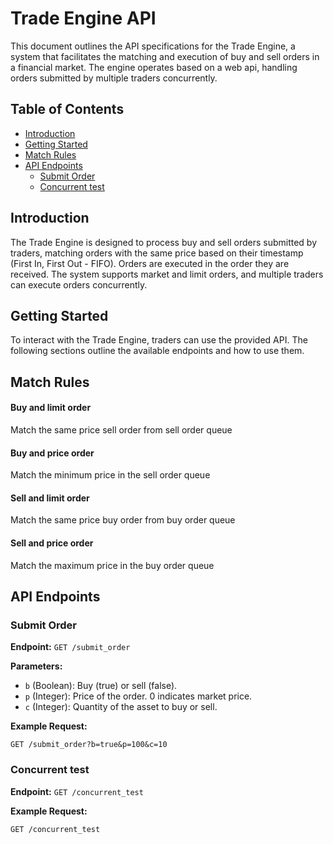 # Trade Engine API

This document outlines the API specifications for the Trade Engine, a system that facilitates the matching and execution of buy and sell orders in a financial market.
The engine operates based on a web api, handling orders submitted by multiple traders concurrently.

## Table of Contents

- [Introduction](#introduction)
- [Getting Started](#getting-started)
- [Match Rules](#match-rules)
- [API Endpoints](#api-endpoints)
    - [Submit Order](#submit-order)
    - [Concurrent test](#concurrent-test)


## Introduction

The Trade Engine is designed to process buy and sell orders submitted by traders, matching orders with the same price based on their timestamp (First In, First Out - FIFO). Orders are executed in the order they are received.
The system supports market and limit orders, and multiple traders can execute orders concurrently.

## Getting Started

To interact with the Trade Engine, traders can use the provided API. The following sections outline the available endpoints and how to use them.


## Match Rules

#### Buy and limit order
Match the same price sell order from sell order queue

#### Buy and price order
Match the minimum price in the sell order queue

#### Sell and limit order
Match the same price buy order from buy order queue

#### Sell and price order
Match the maximum price in the buy order queue

## API Endpoints

### Submit Order

**Endpoint:** `GET /submit_order`

**Parameters:**
- `b` (Boolean): Buy (true) or sell (false).
- `p` (Integer): Price of the order. 0 indicates market price.
- `c` (Integer): Quantity of the asset to buy or sell.

**Example Request:**
```http
GET /submit_order?b=true&p=100&c=10
```

### Concurrent test

**Endpoint:** `GET /concurrent_test`

**Example Request:**
```http
GET /concurrent_test
```

